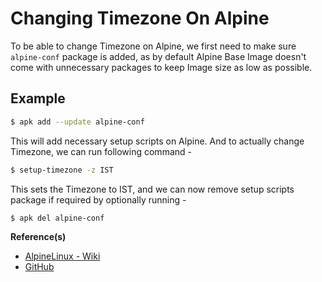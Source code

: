 # Changing Timezone On Alpine

To be able to change Timezone on Alpine, we first need to make sure `alpine-conf` package is added, as by default Alpine Base Image doesn't come with unnecessary packages to keep Image size as low as possible.

## Example

```bash
$ apk add --update alpine-conf
```

This will add necessary setup scripts on Alpine. And to actually change Timezone, we can run following command -

```bash
$ setup-timezone -z IST
```

This sets the Timezone to IST, and we can now remove setup scripts package if required by optionally running -

```bash
$ apk del alpine-conf
```

**Reference(s)**

- [AlpineLinux - Wiki](https://wiki.alpinelinux.org/wiki/Alpine_setup_scripts#setup-timezone)
- [GitHub](https://github.com/gliderlabs/docker-alpine/issues/196#issuecomment-250826099)
